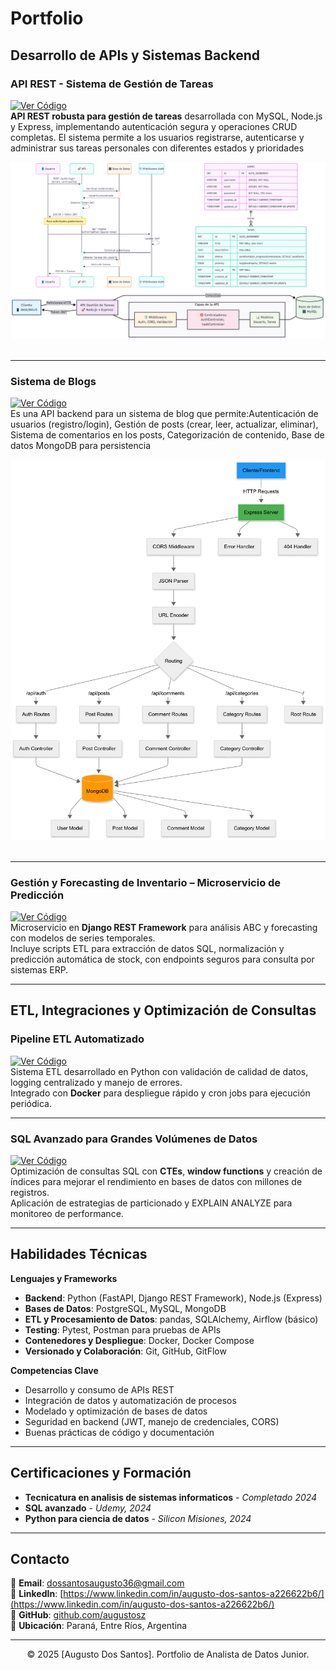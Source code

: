 # Portfolio

## Desarrollo de APIs y Sistemas Backend

### API REST - Sistema de Gestión de Tareas 
[![Ver Código](https://img.shields.io/badge/GitHub-Ver_Código-blue?logo=GitHub)](https://github.com/augustosz/taskManagment)  
**API REST robusta para gestión de tareas** desarrollada con MySQL, Node.js y Express, implementando autenticación segura y operaciones CRUD completas. El sistema permite a los usuarios registrarse, autenticarse y administrar sus tareas personales con diferentes estados y prioridades
<br>
<center><img src="./images/image.png"/></center>
<br>

---

### Sistema de Blogs  
[![Ver Código](https://img.shields.io/badge/GitHub-Ver_Código-blue?logo=GitHub)](https://github.com/augustosz/sistemaDeBlogs)  
Es una API backend para un sistema de blog que permite:Autenticación de usuarios (registro/login), Gestión de posts (crear, leer, actualizar, eliminar), Sistema de comentarios en los posts, Categorización de contenido, Base de datos MongoDB para persistencia
<br>
<center><img src="./images/image1.png"/></center>
<br>

---

### Gestión y Forecasting de Inventario – Microservicio de Predicción  
[![Ver Código](https://img.shields.io/badge/GitHub-Ver_Código-blue?logo=GitHub)](https://github.com/portfolio/inventory-forecasting-service)  
Microservicio en **Django REST Framework** para análisis ABC y forecasting con modelos de series temporales.  
Incluye scripts ETL para extracción de datos SQL, normalización y predicción automática de stock, con endpoints seguros para consulta por sistemas ERP.

---

## ETL, Integraciones y Optimización de Consultas

### Pipeline ETL Automatizado  
[![Ver Código](https://img.shields.io/badge/GitHub-Ver_Código-blue?logo=GitHub)](https://github.com/portfolio/etl-pipeline-python-sql)  
Sistema ETL desarrollado en Python con validación de calidad de datos, logging centralizado y manejo de errores.  
Integrado con **Docker** para despliegue rápido y cron jobs para ejecución periódica.

---

### SQL Avanzado para Grandes Volúmenes de Datos  
[![Ver Código](https://img.shields.io/badge/GitHub-Ver_Código-blue?logo=GitHub)](https://github.com/portfolio/sales-performance-sql)  
Optimización de consultas SQL con **CTEs**, **window functions** y creación de índices para mejorar el rendimiento en bases de datos con millones de registros.  
Aplicación de estrategias de particionado y EXPLAIN ANALYZE para monitoreo de performance.

---

## Habilidades Técnicas  

**Lenguajes y Frameworks**  
- **Backend**: Python (FastAPI, Django REST Framework), Node.js (Express)  
- **Bases de Datos**: PostgreSQL, MySQL, MongoDB  
- **ETL y Procesamiento de Datos**: pandas, SQLAlchemy, Airflow (básico)  
- **Testing**: Pytest, Postman para pruebas de APIs  
- **Contenedores y Despliegue**: Docker, Docker Compose  
- **Versionado y Colaboración**: Git, GitHub, GitFlow  

**Competencias Clave**  
- Desarrollo y consumo de APIs REST  
- Integración de datos y automatización de procesos  
- Modelado y optimización de bases de datos  
- Seguridad en backend (JWT, manejo de credenciales, CORS)  
- Buenas prácticas de código y documentación  

---
## Certificaciones y Formación

- **Tecnicatura en analisis de sistemas informaticos** - *Completado 2024*
- **SQL avanzado** - *Udemy, 2024*
- **Python para ciencia de datos** - *Silicon Misiones, 2024*

---
## Contacto

📧 **Email**: [dossantosaugusto36@gmail.com](mailto:mi.email@ejemplo.com)  
💼 **LinkedIn**: [https://www.linkedin.com/in/augusto-dos-santos-a226622b6/](https://www.linkedin.com/in/augusto-dos-santos-a226622b6/)  
🐙 **GitHub**: [github.com/augustosz](https://github.com/augustosz)  
📍 **Ubicación**: Paraná, Entre Ríos, Argentina

---
<center>© 2025 [Augusto Dos Santos]. Portfolio de Analista de Datos Junior.</center>